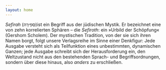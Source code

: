 ```yaml
---
layout: home
---
```

*Sefirah* (סְפִירָה)ist ein Begriff aus der jüdischen Mystik. Er bezeichnet eine von zehn korrelierten Sphären – die *Sefiroth*:
 ein »Urbild der Schöpfung« (Gershom Scholem). Der mystischen 
Tradition, von der sie sich ihren Namen borgt, folgt unsere Verlagsreihe
 im Sinne einer Denkfigur: Jede Ausgabe versteht sich als Teilfunktion 
eines unbestimmten, dynamischen Ganzen; jede Ausgabe schreibt sich der 
Herausforderung ein, den Weltzustand nicht aus den bestehenden Sprach- 
und Begriffsordnungen, sondern über diese hinaus, also *anders* zu erschließen.
